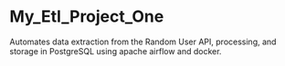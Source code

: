 # My_Etl_Project_One
 Automates data extraction from the Random User API, processing, and storage in PostgreSQL using apache airflow and docker.
